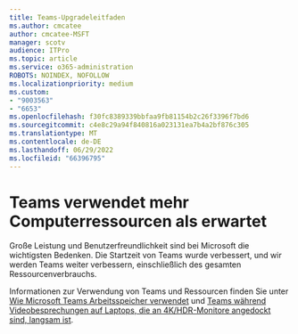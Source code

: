 ```yaml
---
title: Teams-Upgradeleitfaden
ms.author: cmcatee
author: cmcatee-MSFT
manager: scotv
audience: ITPro
ms.topic: article
ms.service: o365-administration
ROBOTS: NOINDEX, NOFOLLOW
ms.localizationpriority: medium
ms.custom:
- "9003563"
- "6653"
ms.openlocfilehash: f30fc8389339bbfaa9fb81154b2c26f3396f7bd6
ms.sourcegitcommit: c4e8c29a94f840816a023131ea7b4a2bf876c305
ms.translationtype: MT
ms.contentlocale: de-DE
ms.lasthandoff: 06/29/2022
ms.locfileid: "66396795"
---
```

# <a name="teams-is-using-more-computer-resources-than-expected"></a>Teams verwendet mehr Computerressourcen als erwartet

Große Leistung und Benutzerfreundlichkeit sind bei Microsoft die wichtigsten Bedenken. Die Startzeit von Teams wurde verbessert, und wir werden Teams weiter verbessern, einschließlich des gesamten Ressourcenverbrauchs.  

Informationen zur Verwendung von Teams und Ressourcen finden Sie unter [Wie Microsoft Teams Arbeitsspeicher verwendet](https://docs.microsoft.com/microsoftteams/teams-memory-usage-perf)  und  [Teams während Videobesprechungen auf Laptops, die an 4K/HDR-Monitore angedockt sind, langsam ist](https://docs.microsoft.com/MicrosoftTeams/troubleshoot/known-issues/teams-slow-video-meetings-laptops-4k).
